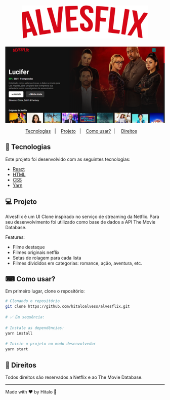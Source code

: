 <h1 align="center">
  <img alt="alvesflix" title="alvesflix" src=".github/logo.svg" width="400px" />
</h1>

<p align="center">
     <img src=".github/preview.PNG" alt="alvesflix demo" />
</p>

<p align="center">
  <a href="#-technologias">Tecnologias</a>&nbsp;&nbsp;&nbsp;|&nbsp;&nbsp;&nbsp;
  <a href="#-projeto">Projeto</a>&nbsp;&nbsp;&nbsp;|&nbsp;&nbsp;&nbsp;
  <a href="#-como-usar?">Como usar?</a>&nbsp;&nbsp;|&nbsp;&nbsp;&nbsp;&nbsp;
  <a href="#-direitos">Direitos</a>&nbsp;&nbsp;&nbsp;&nbsp;&nbsp;&nbsp;
</p>

## 🚀 Tecnologias

Este projeto foi desenvolvido com as seguintes tecnologias:

- <a href="https://pt-br.reactjs.org/">React</a>
- <a href="https://developer.mozilla.org/pt-BR/docs/Web/HTML">HTML</a>
- <a href="https://developer.mozilla.org/pt-BR/docs/Web/CSS">CSS</a>
- <a href="https://yarnpkg.com/">Yarn</a>

## 💻 Projeto

Alvesflix é um UI Clone inspirado no serviço de streaming da Netflix. Para seu desenvolvimento foi utilizado como base de dados a API The Movie Database.

Features:
- Filme destaque
- Filmes originais netflix
- Setas de rolagem para cada lista
- Filmes divididos em categorias: romance, ação, aventura, etc.

## ⌨ Como usar?

Em primeiro lugar, clone o repositório:

```bash
# Clonando o repositório
git clone https://github.com/hitaloalvess/alvesflix.git

# ✅ Em sequência:

# Instale as dependências:
yarn install

# Inicie o projeto no modo desenvolvedor
yarn start
```

## :memo: Direitos

Todos direitos são reservados a Netflix e ao The Movie Database.

---
Made with ♥ by Hitalo 🚀

